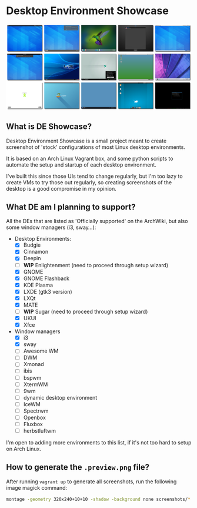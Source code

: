 # Desktop Environment Showcase

![Captures taken by DE Showcase](.preview.png)

## What is DE Showcase?

Desktop Environment Showcase is a small project meant to create screenshot of
'stock' configurations of most Linux desktop environments.

It is based on an Arch Linux Vagrant box, and some python scripts to automate
the setup and startup of each desktop environment.

I've built this since those UIs tend to change regularly, but I'm too lazy to
create VMs to try those out regularly, so creating screenshots of the desktop
is a good compromise in my opinion.

## What DE am I planning to support?

All the DEs that are listed as 'Officially supported' on the ArchWiki, but also
some window managers (i3, sway…):

- Desktop Environments:
  - [x] Budgie
  - [x] Cinnamon
  - [x] Deepin
  - [ ] **WIP** Enlightenment (need to proceed through setup wizard)
  - [x] GNOME
  - [x] GNOME Flashback
  - [x] KDE Plasma
  - [x] LXDE (gtk3 version)
  - [x] LXQt
  - [x] MATE
  - [ ] **WIP** Sugar (need to proceed through setup wizard)
  - [x] UKUI
  - [x] Xfce
- Window managers
  - [x] i3
  - [x] sway
  - [ ] Awesome WM
  - [ ] DWM
  - [ ] Xmonad
  - [ ] ibis
  - [ ] bspwm
  - [ ] XtermWM
  - [ ] 9wm
  - [ ] dynamic desktop environment
  - [ ] IceWM
  - [ ] Spectrwm
  - [ ] Openbox
  - [ ] Fluxbox
  - [ ] herbstluftwm

I'm open to adding more environments to this list, if it's not too hard to setup
on Arch Linux.

## How to generate the `.preview.png` file?

After running `vagrant up` to generate all screenshots, run the following image
magick command:

```bash
montage -geometry 320x240+10+10 -shadow -background none screenshots/*.png .preview.png
```
